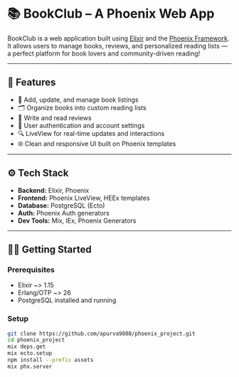 # 📚 BookClub – A Phoenix Web App

BookClub is a web application built using [Elixir](https://elixir-lang.org/) and the [Phoenix Framework](https://www.phoenixframework.org/). It allows users to manage books, reviews, and personalized reading lists — a perfect platform for book lovers and community-driven reading!

---

## 🚀 Features

- 📖 Add, update, and manage book listings
- 🗂️ Organize books into custom reading lists
- 💬 Write and read reviews
- 👥 User authentication and account settings
- 🔍 LiveView for real-time updates and interactions
- 🌐 Clean and responsive UI built on Phoenix templates

---

## ⚙️ Tech Stack

- **Backend:** Elixir, Phoenix
- **Frontend:** Phoenix LiveView, HEEx templates
- **Database:** PostgreSQL (Ecto)
- **Auth:** Phoenix Auth generators
- **Dev Tools:** Mix, IEx, Phoenix Generators

---

## 🧑‍💻 Getting Started

### Prerequisites

- Elixir ~> 1.15
- Erlang/OTP ~> 26
- PostgreSQL installed and running

### Setup

```bash
git clone https://github.com/apurva9808/phoenix_project.git
cd phoenix_project
mix deps.get
mix ecto.setup
npm install --prefix assets
mix phx.server
